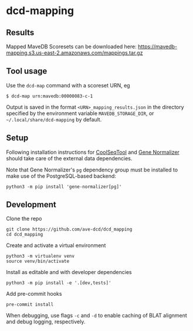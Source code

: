 # dcd-mapping

## Results

Mapped MaveDB Scoresets can be downloaded here: https://mavedb-mapping.s3.us-east-2.amazonaws.com/mappings.tar.gz

## Tool usage

Use the `dcd-map` command with a scoreset URN, eg

```shell
$ dcd-map urn:mavedb:00000083-c-1
```

Output is saved in the format `<URN>_mapping_results.json` in the directory specified by the environment variable `MAVEDB_STORAGE_DIR`, or `~/.local/share/dcd-mapping` by default.

## Setup

Following installation instructions for [CoolSeqTool](https://coolseqtool.readthedocs.io/en/0.4.0-dev1/install.html) and [Gene Normalizer](https://gene-normalizer.readthedocs.io/en/latest/install.html) should take care of the external data dependencies.

Note that Gene Normalizer's `pg` dependency group must be installed to make use of the PostgreSQL-based backend:

```shell
python3 -m pip install 'gene-normalizer[pg]'
```

## Development

Clone the repo

```
git clone https://github.com/ave-dcd/dcd_mapping
cd dcd_mapping
```

Create and activate a virtual environment

```
python3 -m virtualenv venv
source venv/bin/activate
```

Install as editable and with developer dependencies

```
python3 -m pip install -e '.[dev,tests]'
```

Add pre-commit hooks

```
pre-commit install
```

When debugging, use flags `-c` and `-d` to enable caching of BLAT alignment and debug logging, respectively.
